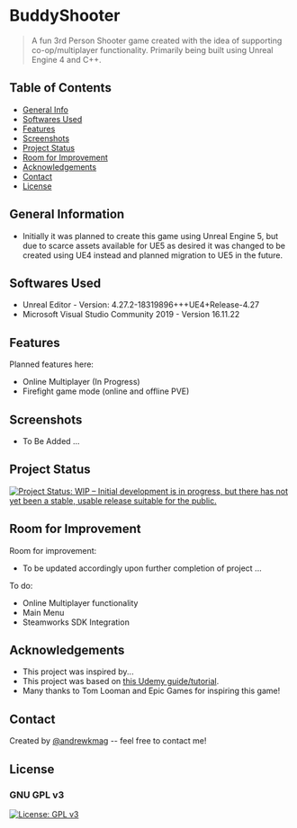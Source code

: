 # BuddyShooter
> A fun 3rd Person Shooter game created with the idea of supporting co-op/multiplayer functionality. Primarily being built using Unreal Engine 4 and C++.

## Table of Contents
* [General Info](#general-information)
* [Softwares Used](#softwares-used)
* [Features](#features)
* [Screenshots](#screenshots)
* [Project Status](#project-status)
* [Room for Improvement](#room-for-improvement)
* [Acknowledgements](#acknowledgements)
* [Contact](#contact)
* [License](#license)

## General Information
- Initially it was planned to create this game using Unreal Engine 5, but due to scarce assets available for UE5 as desired it was changed to be created using UE4 instead and planned migration to UE5 in the future.

## Softwares Used
- Unreal Editor - Version: 4.27.2-18319896+++UE4+Release-4.27
- Microsoft Visual Studio Community 2019 - Version 16.11.22

## Features
Planned features here:
- Online Multiplayer (In Progress)
- Firefight game mode (online and offline PVE)

## Screenshots
- To Be Added ...
<!-- If you have screenshots you'd like to share, include them here. -->

## Project Status
[![Project Status: WIP – Initial development is in progress, but there has not yet been a stable, usable release suitable for the public.](https://www.repostatus.org/badges/latest/wip.svg)](https://www.repostatus.org/#wip)

## Room for Improvement

Room for improvement:
- To be updated accordingly upon further completion of project ...

To do:
- Online Multiplayer functionality
- Main Menu
- Steamworks SDK Integration

## Acknowledgements
- This project was inspired by...
- This project was based on [this Udemy guide/tutorial](https://www.udemy.com/course/unrealengine-cpp/).
- Many thanks to Tom Looman and Epic Games for inspiring this game!

## Contact
Created by [@andrewkmag](https://github.com/andrewkmag) -- feel free to contact me!

## License
### GNU GPL v3
[![License: GPL v3](https://img.shields.io/badge/License-GPLv3-blue.svg)](https://www.gnu.org/licenses/gpl-3.0)    
